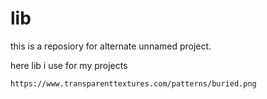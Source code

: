 # lib
this is a reposiory for alternate unnamed project.

here lib i use for my projects
```
https://www.transparenttextures.com/patterns/buried.png
```
